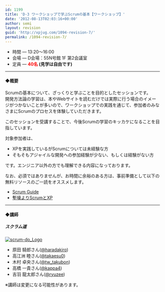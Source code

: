 ```yaml
---
id: 1199
title: 'D-3 ワークショップで学ぶScrumの基本【ワークショップ】'
date: '2012-08-13T02:03:16+00:00'
author: semi
layout: revision
guid: 'http://xpjug.com/1094-revision-7/'
permalink: /1094-revision-7/
---
```


- 時間 — 13:20〜16:00
- 会場 — D会場：55N号館 1F 第2会議室
- 定員 — **<font color="red">40名</font> (見学は自由です)**

---

#### ◆概要

Scrumの基本について、ざっくりと学ぶことを目的としたセッションです。  
開発方法論の学習は、本やWebサイトを読むだけでは実際に行う場合のイメージがつかないことが多いので、ワークショップでの実践を通じて、参加者のみなさまにScrumのプロセスを体験していただきます。

このセッションを受講することで、今後Scrumの学習のキッカケになることを目指しています。

対象参加者は、

- XPを実践しているがScrumについては未経験な方
- そもそもアジャイルな開発への参加経験が少ない、もしくは経験がない方

です。エンジニア以外の方でも理解できる内容になっております。

なお、必須ではありませんが、お時間に余裕のある方は、事前準備として以下の無料リソースのご一読をオススメします。

- [Scrum Guide](http://goo.gl/27kq9)
- [塹壕よりScrumとXP](http://www.infoq.com/jp/minibooks/scrum-xp-from-the-trenches)

---

#### ◆講師

##### スクラム道

[![](http://xpjug.com/wp-content/uploads/2012/08/scrum-do_Logo-150x150.jpg "scrum-do_Logo")](http://xpjug.com/wp-content/uploads/2012/08/scrum-do_Logo.jpg)

- 原田 騎郎さん([@haradakiro](https://twitter.com/haradakiro))
- 高江洲 睦さん([@takaesu0](https://twitter.com/takaesu0))
- 木村 卓央さん([@tw\_takubon](https://twitter.com/tw_takubon))
- 高橋 一貴さん([@kappa4](https://twitter.com/kappa4))
- 吉羽 龍太郎さん([@ryuzee](https://twitter.com/ryuzee))

※講師は変更になる可能性があります。